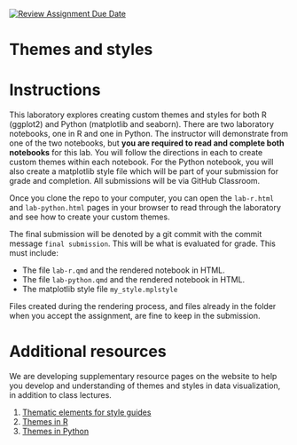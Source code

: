 [![Review Assignment Due Date](https://classroom.github.com/assets/deadline-readme-button-24ddc0f5d75046c5622901739e7c5dd533143b0c8e959d652212380cedb1ea36.svg)](https://classroom.github.com/a/s3dovHwp)
# Themes and styles

# Instructions

This laboratory explores creating custom themes and styles for both R
(ggplot2) and Python (matplotlib and seaborn). There are two laboratory
notebooks, one in R and one in Python. The instructor will demonstrate
from one of the two notebooks, but **you are required to read and
complete both notebooks** for this lab. You will follow the directions
in each to create custom themes within each notebook. For the Python
notebook, you will also create a matplotlib style file which will be
part of your submission for grade and completion. All submissions will
be via GitHub Classroom.

Once you clone the repo to your computer, you can open the `lab-r.html`
and `lab-python.html` pages in your browser to read through the
laboratory and see how to create your custom themes.

The final submission will be denoted by a git commit with the commit
message `final submission`. This will be what is evaluated for grade.
This must include:

- The file `lab-r.qmd` and the rendered notebook in HTML.
- The file `lab-python.qmd` and the rendered notebook in HTML.
- The matplotlib style file `my_style.mplstyle`

Files created during the rendering process, and files already in the
folder when you accept the assignment, are fine to keep in the
submission.

# Additional resources

We are developing supplementary resource pages on the website to help
you develop and understanding of themes and styles in data
visualization, in addition to class lectures.

1.  [Thematic elements for style
    guides](https://gu-dsan.github.io/5200-spring-2024/resources/theming/theme-elements.html)
2.  [Themes in
    R](https://gu-dsan.github.io/5200-spring-2024/resources/theming/theme-r.html)
3.  [Themes in
    Python](https://gu-dsan.github.io/5200-spring-2024/resources/theme-python.html)
